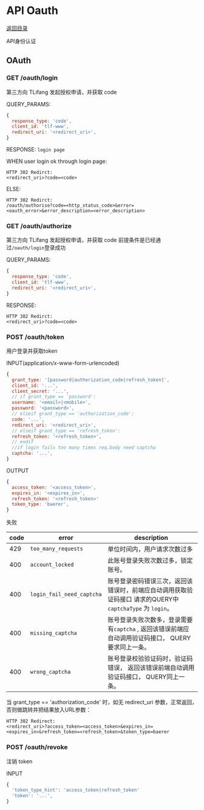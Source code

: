 # API Oauth

[返回目录](index.md)

API身份认证

## OAuth

### GET /oauth/login

第三方向 TLifang 发起授权申请，并获取 code

QUERY_PARAMS:
```javascript
{
  response_type: 'code',
  client_id: 'tlf-www',
  redirect_uri: '<redirect_uri>',
}
```

RESPONSE:
`login page`

WHEN user login ok through login page:
```
HTTP 302 Redirct:
<redirect_uri>?code=<code>
```

ELSE:
```
HTTP 302 Redirct:
/oauth/authorise?code=<http_status_code>&error=<oauth_error>&error_description=<error_description>
```

### GET /oauth/authorize

第三方向 TLifang 发起授权申请，并获取 code
前提条件是已经通过`/oauth/login`登录成功

QUERY_PARAMS:
```javascript
{
  response_type: 'code',
  client_id: 'tlf-www',
  redirect_uri: '<redirect_uri>',
}
```

RESPONSE:
```
HTTP 302 Redirct:
<redirect_uri>?code=<code>
```

### POST /oauth/token

用户登录并获取token

INPUT(application/x-www-form-urlencoded)
```javascript
{
  grant_type: '[password|authorization_code|refresh_token]',
  client_id: '...',
  client_secret: '...',
  // if grant_type == 'password':
  username: '<email>|<mobile>',
  password: '<password>',
  // elseif grant_type == 'authorization_code':
  code: '...',
  redirect_uri: '<redirect_uri>',
  // elseif grant_type == 'refresh_token':
  refresh_token: '<refresh_token>',
  // endif
  //if login fails too many times req.body need captcha
  captcha: '...',
}
```

OUTPUT
```javascript
{
  access_token: '<access_token>',
  expires_in: '<expires_in>',
  refresh_token: '<refresh_token>'
  token_type: 'baerer',
}
```

失败

| code | error | description |
| ---- | ----- | ----------- |
| 429  | `too_many_requests` | 单位时间内，用户请求次数过多 |
| 400  | `account_locked` | 此账号登录失败次数过多，锁定账号。|
| 400  | `login_fail_need_captcha` | 账号登录密码错误三次，返回该错误时，前端应自动调用获取验证码接口 请求的QUERY中 `captchaType` 为 `login`。|
| 400  | `missing_captcha` | 账号登录失败次数多，登录需要有`captcha` , 返回该错误前端应自动调用验证码接口， QUERY要求同上一条。 |
| 400  | `wrong_captcha` |  账号登录校验验证码时，验证码错误， 返回该错误前端自动调用验证码接口， QUERY同上一条。|

当 grant_type == 'authorization_code' 时，如无 redirect_uri 参数，正常返回，否则做跳转并把结果放入URL参数：

```
HTTP 302 Redirect:
<redirect_uri>?access_token=<access_token>&expires_in=<expires_in>&refresh_token=<refresh_token>&token_type=baerer
```

### POST /oauth/revoke

注销 token

INPUT
```javascript
{
  'token_type_hint': 'access_token|refresh_token'
  'token': '...',
}
```
